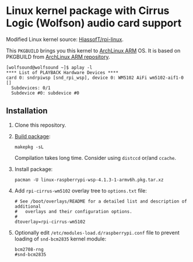 # Linux kernel package with Cirrus Logic (Wolfson) audio card support

Modified Linux kernel source: [HiassofT/rpi-linux](https://github.com/HiassofT/rpi-linux/tree/cirrus-4.1.y).

This `PKGBUILD` brings you this kernel to [ArchLinux ARM](http://archlinuxarm.org/platforms/armv6/raspberry-pi) OS. It is based on PKGBUILD from [ArchLinux ARM repository](https://github.com/archlinuxarm/PKGBUILDs/raw/master/core/linux-raspberrypi/PKGBUILD).


````
[wolfsound@wolfsound ~]$ aplay -l
**** List of PLAYBACK Hardware Devices ****
card 0: sndrpiwsp [snd_rpi_wsp], device 0: WM5102 AiFi wm5102-aif1-0 []
  Subdevices: 0/1
  Subdevice #0: subdevice #0
````

## Installation
1.  Clone this repository.
2.  [Build package](https://wiki.archlinux.org/index.php/Makepkg):
  
    ````
    makepkg -sL  
    ````

    Compilation takes long time. Consider using `distccd` or/and `ccache`.

3.  Install package:

    ````
    pacman -U linux-raspberrypi-wsp-4.1.3-1-armv6h.pkg.tar.xz
    ````

4.  Add `rpi-cirrus-wm5102` overlay tree to `options.txt` file:

    ````
    # See /boot/overlays/README for a detailed list and description of additional
    #   overlays and their configuration options.
    #
    dtoverlay=rpi-cirrus-wm5102
    ````

4.  Optionally edit `/etc/modules-load.d/raspberrypi.conf` file to prevent loading of `snd-bcm2835` kernel module:

    ````
    bcm2708-rng
    #snd-bcm2835
    ````

